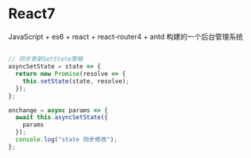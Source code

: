 # React7

JavaScript + es6 + react + react-router4 + antd 构建的一个后台管理系统

##

```js
// 同步更新SetState策略
asyncSetState = state => {
  return new Promise(resolve => {
    this.setState(state, resolve);
  });
};

onchange = async params => {
  await this.asyncSetState({
    params
  });
  console.log("state 同步修改");
};
```
